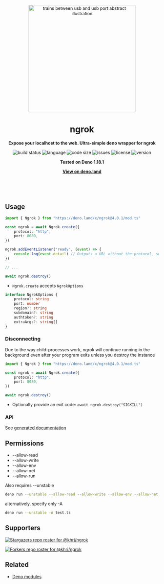 <div align="center">
    <img src="assets/logo.svg" width="350" height="350" alt="trains between usb and usb port abstract illustration">
    <h1>ngrok</h1>
    <p>
        <b>Expose your localhost to the web. Ultra-simple deno wrapper for ngrok</b>
    </p>
    <p>
        <img alt="build status" src="https://img.shields.io/github/workflow/status/khrj/ngrok/Deno?label=checks" >
        <img alt="language" src="https://img.shields.io/github/languages/top/khrj/ngrok" >
        <img alt="code size" src="https://img.shields.io/github/languages/code-size/khrj/ngrok">
        <img alt="issues" src="https://img.shields.io/github/issues/khrj/ngrok" >
        <img alt="license" src="https://img.shields.io/github/license/khrj/ngrok">
        <img alt="version" src="https://img.shields.io/github/v/release/khrj/ngrok">
    </p>
    <p>
        <b>Tested on Deno 1.18.1</b>
    </p>
    <p>
        <b><a href="https://deno.land/x/ngrok">View on deno.land</a></b>
    </p>
    <br>
    <br>
    <br>
</div>

## Usage

```ts
import { Ngrok } from "https://deno.land/x/ngrok@4.0.1/mod.ts"

const ngrok = await Ngrok.create({
    protocol: "http",
    port: 8080,
})

ngrok.addEventListener("ready", (event) => {
    console.log(event.detail) // Outputs a URL without the protocol, such as "33a229cb0344.ngrok.io"
})

// ...

await ngrok.destroy()
```

- `Ngrok.create` accepts `NgrokOptions`

```ts
interface NgrokOptions {
    protocol: string
    port: number
    region?: string
    subdomain?: string
    authtoken?: string
    extraArgs?: string[]
}
```

### Disconnecting

Due to the way child-processes work, ngrok will continue running in the
background even after your program exits unless you destroy the instance

```ts
import { Ngrok } from "https://deno.land/x/ngrok@4.0.1/mod.ts"

const ngrok = await Ngrok.create({
    protocol: "http",
    port: 8080,
})

await ngrok.destroy()
```

- Optionally provide an exit code: `await ngrok.destroy("SIGKILL")`

### API

See [generated documentation](https://doc.deno.land/https/deno.land/x/ngrok@4.0.1/mod.ts)

## Permissions

- --allow-read
- --allow-write
- --allow-env
- --allow-net
- --allow-run

Also requires --unstable

```bash
deno run --unstable --allow-read --allow-write --allow-env --allow-net --allow-run test.ts
```

alternatively, specify only -A

```bash
deno run --unstable -A test.ts
```

## Supporters

[![Stargazers repo roster for @khrj/ngrok](https://reporoster.com/stars/khrj/ngrok)](https://github.com/khrj/ngrok/stargazers)

[![Forkers repo roster for @khrj/ngrok](https://reporoster.com/forks/khrj/ngrok)](https://github.com/khrj/ngrok/network/members)

## Related

- [Deno modules](https://github.com/khrj/deno-modules)
